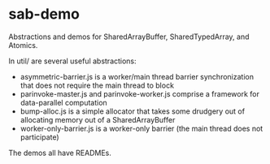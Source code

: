 sab-demo
========

Abstractions and demos for SharedArrayBuffer, SharedTypedArray, and Atomics.

In util/ are several useful abstractions:

* asymmetric-barrier.js is a worker/main thread barrier synchronization that does not require the main thread to block
* parinvoke-master.js and parinvoke-worker.js comprise a framework for data-parallel computation
* bump-alloc.js is a simple allocator that takes some drudgery out of allocating memory out of a SharedArrayBuffer
* worker-only-barrier.js is a worker-only barrier (the main thread does not participate)

The demos all have READMEs.
